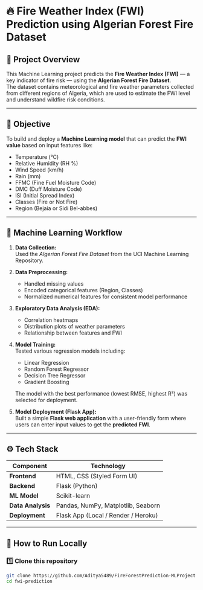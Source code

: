 # 🔥 Fire Weather Index (FWI) Prediction using Algerian Forest Fire Dataset

## 🌲 Project Overview
This Machine Learning project predicts the **Fire Weather Index (FWI)** — a key indicator of fire risk — using the **Algerian Forest Fire Dataset**.  
The dataset contains meteorological and fire weather parameters collected from different regions of Algeria, which are used to estimate the FWI level and understand wildfire risk conditions.

---

## 🎯 Objective
To build and deploy a **Machine Learning model** that can predict the **FWI value** based on input features like:
- Temperature (°C)
- Relative Humidity (RH %)
- Wind Speed (km/h)
- Rain (mm)
- FFMC (Fine Fuel Moisture Code)
- DMC (Duff Moisture Code)
- ISI (Initial Spread Index)
- Classes (Fire or Not Fire)
- Region (Bejaia or Sidi Bel-abbes)

---

## 🧠 Machine Learning Workflow

1. **Data Collection:**  
   Used the *Algerian Forest Fire Dataset* from the UCI Machine Learning Repository.

2. **Data Preprocessing:**  
   - Handled missing values  
   - Encoded categorical features (Region, Classes)  
   - Normalized numerical features for consistent model performance  

3. **Exploratory Data Analysis (EDA):**  
   - Correlation heatmaps  
   - Distribution plots of weather parameters  
   - Relationship between features and FWI  

4. **Model Training:**  
   Tested various regression models including:
   - Linear Regression  
   - Random Forest Regressor  
   - Decision Tree Regressor  
   - Gradient Boosting  

   The model with the best performance (lowest RMSE, highest R²) was selected for deployment.

5. **Model Deployment (Flask App):**  
   Built a simple **Flask web application** with a user-friendly form where users can enter input values to get the **predicted FWI**.

---

## ⚙️ Tech Stack

| Component | Technology |
|------------|-------------|
| **Frontend** | HTML, CSS (Styled Form UI) |
| **Backend** | Flask (Python) |
| **ML Model** | Scikit-learn |
| **Data Analysis** | Pandas, NumPy, Matplotlib, Seaborn |
| **Deployment** | Flask App (Local / Render / Heroku) |

---

## 🚀 How to Run Locally

### 1️⃣ Clone this repository
```bash
git clone https://github.com/Aditya5489/FireForestPrediction-MLProject
cd fwi-prediction
